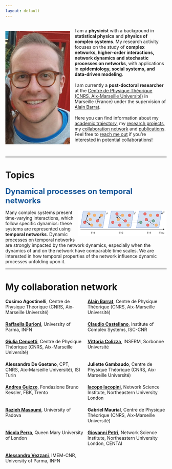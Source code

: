 ```yaml
---
layout: default
---
```

<head>
    <link rel="stylesheet" href="https://cdnjs.cloudflare.com/ajax/libs/font-awesome/6.5.2/css/all.min.css">
</head>

<style>
.image-left {
    float: left;
    width: 55%; 
    vertical-aligne: top;
    margin: 0 5px 3px 0; /* Adds space around the image */
}
.image-right {
    float: right;
    width: 55%;
    vertical-aligne: top;
    margin: 0 0 3px 5px; /* Adds space around the image */
}
    
.container {
  display: flex;
  align-items: center;
  gap: 15px; 
}

.container img {
  max-width: 40%; 
  height: auto;
}

.container p {
  flex: 1; 
}

  
@media (max-width: 768px) {
  .container {
    flex-direction: column;
    text-align: center; 
  }

  .container img {
    max-width: 80%; 
  }
}

/* Style for the unordered list */
ul.two-column-list {
    display: grid;
    grid-template-columns: repeat(2, 1fr); /* Creates two equal columns */
    gap: 10px; /* Adds space between the columns */
    padding: 0;
    list-style-type: none; /* Removes bullet points */
}

/* Style for list items */
ul.two-column-list li {
    margin-bottom: 10px; /* Adds space between list items */
}
</style> 

<div class="container"> 
  <img src="/pictures/me.jpg" alt="Marco Mancastroppa">
  <p>I am a <b>physicist</b> with a background in <b>statistical physics</b> and <b>physics of complex systems</b>. My research activity focuses on the study of <b>complex networks, higher-order interactions, network dynamics and stochastic processes on networks</b>, with applications in <b>epidemiology, social systems, and data-driven modeling</b>.<br><br>
    I am currently a <b>post-doctoral researcher</b> at the <a href="https://www.cpt.univ-mrs.fr/">Centre de Physique Théorique (CNRS, Aix-Marseille Université)</a> in Marseille (France) under the supervision of <a href="https://www.cpt.univ-mrs.fr/~barrat/">Alain Barrat</a>.<br><br>
    Here you can find information about my <a href="https://marco-mancastroppa.github.io/academic-trajectory">academic trajectory</a>, my <a href="#topics">research projects</a>, my <a href="#collaboration">collaboration network</a> and <a href="https://marco-mancastroppa.github.io/publications.html">publications</a>. Feel free to <a href="https://marco-mancastroppa.github.io/contacts.html">reach me out</a> if you’re interested in potential collaborations! <br><br>
    <a href="mailto:marco.mancastroppa@cpt.univ-mrs.fr"><i class="fa-solid fa-envelope fa-2x"></i></a>
    <a href="https://bsky.app/profile/marco-mancastroppa.bsky.social" target="_blank"><i class="fa-brands fa-bluesky fa-2x"></i></a>
    <a href="https://scholar.google.com/citations?user=4UKBmnoAAAAJ&hl=en" target="_blank"><i class="fa-solid fa-graduation-cap fa-2x"></i></a>
    <a href="https://orcid.org/0000-0002-7344-7992" target="_blank"><i class="fa-brands fa-orcid fa-2x"></i></a>
    <a href="https://www.researchgate.net/profile/Marco-Mancastroppa" target="_blank"><i class="fa-brands fa-researchgate fa-2x"></i></a>
    <a href="https://github.com/marco-mancastroppa" target="_blank"><i class="fa-brands fa-github fa-2x"></i></a>
    <a href="https://fr.linkedin.com/in/marco-mancastroppa-b3587611a" target="_blank"><i class="fa-brands fa-linkedin fa-2x"></i></a>
</p>
</div>

* * *

# Topics
<p id="topics"></p>
<b style="color: #155799; font-size: 24px;">Dynamical processes on temporal networks</b>
<p>
    <img src="/pictures/dyn_temp.png" alt="Dyn_temp" class="image-right">
    Many complex systems present time-varying interactions, which follow specific dynamics: these systems are represented using <b>temporal networks</b>. Dynamic processes on temporal networks are strongly impacted by the network dynamics, especially when the dynamics of and on the network have comparable time scales. We are interested in how temporal properties of the network influence dynamic processes unfolding upon it.<br>
</p>
<!-- <b style="color: #155799; font-size: 24px;">Temporal hypergraphs generation</b>
<p>
    <img src="/pictures/Ht.png" alt="Ht" class="image-right">
    Work in progress<br>
</p>
<b style="color: #155799; font-size: 24px;">Adaptive temporal networks</b>
<p>
     <img src="/pictures/adaptive.png" alt="adaptive_temp" class="image-right">
    Work in progress<br>
</p>
<b style="color: #155799; font-size: 24px;">Contact tracing for epidemic mitigation</b>
<p>
    <img src="/pictures/CT.png" alt="CT" class="image-right">
    Work in progress<br>
</p>
<b style="color: #155799; font-size: 24px;">Structural and dynamical characterization of hypergraphs</b>
<p>
    <img src="/pictures/hyper.png" alt="hyper" class="image-right">
    Work in progress<br>
</p>
<b style="color: #155799; font-size: 24px;">Opinion dynamics on networks and hypergraphs</b>
<p>
    <img src="/pictures/OP.png" alt="OP" class="image-right">
    Work in progress<br>
</p> -->
        
* * *

# My collaboration network
<p id="collaboration"></p>
<ul class="two-column-list">
    <li><b>Cosimo Agostinelli</b>, Centre de Physique Théorique (CNRS, Aix-Marseille Université)</li>
    <li><a href="https://www.cpt.univ-mrs.fr/~barrat/"><b>Alain Barrat</b></a>, Centre de Physique Théorique (CNRS, Aix-Marseille Université)</li>
    <li><a href="https://personale.unipr.it/en/ugovdocenti/person/18825"><b>Raffaella Burioni</b></a>, University of Parma, INFN</li>
    <li><a href="https://sites.google.com/site/claudiocastellanohome/home"><b>Claudio Castellano</b></a>, Institute of Complex Systems, ISC-CNR</li>
    <li><a href="https://giuliacencetti.github.io"><b>Giulia Cencetti</b></a>, Centre de Physique Théorique (CNRS, Aix-Marseille Université)</li>
    <li><a href="https://www.epicx-lab.com/vittoria-colizza.html"><b>Vittoria Colizza</b></a>, INSERM, Sorbonne Université</li>
    <li><b>Alessandro De Gaetano</b>, CPT, CNRS, Aix-Marseille Université), ISI Turin</li>
    <li><b>Juliette Gambaudo</b>, Centre de Physique Théorique (CNRS, Aix-Marseille Université)</li>
    <li><a href="https://scholar.google.it/citations?user=nqXUx9cAAAAJ&hl=it"><b>Andrea Guizzo</b></a>, Fondazione Bruno Kessler, FBK, Trento</li>
    <li><a href="https://iaciac.github.io/author/iacopo-iacopini/"><b>Iacopo Iacopini</b></a>, Network Science Institute, Northeastern University London</li>
    <li><a href="https://scholar.google.com/citations?user=9YHHXwgAAAAJ&hl=en"><b>Razieh Masoumi</b></a>, University of Padova</li>
    <li><b>Gabriel Maurial</b>, Centre de Physique Théorique (CNRS, Aix-Marseille Université)</li>
    <li><a href="https://www.nicolaperra.com"><b>Nicola Perra</b></a>, Queen Mary University of London</li>
    <li><a href="http://lordgrilo.github.io"><b>Giovanni Petri</b></a>, Network Science Institute, Northeastern University London, CENTAI</li>
    <li><a href="https://scholar.google.it/citations?user=Z7zwwb8AAAAJ&hl=it"><b>Alessandro Vezzani</b></a>, IMEM-CNR, University of Parma, INFN</li>
</ul>
